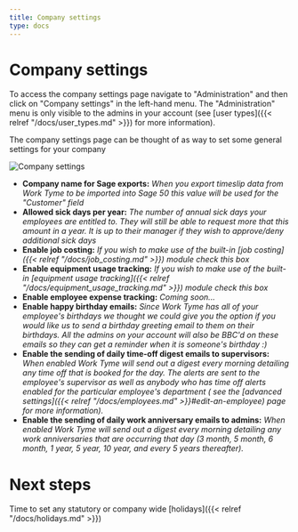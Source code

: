 ```yaml
---
title: Company settings
type: docs
---
```


# Company settings

To access the company settings page navigate to "Administration" and then click on "Company settings" in the left-hand menu. The "Administration" menu is only visible to the admins in your account (see [user types]({{< relref "/docs/user_types.md" >}}) for more information).

The company settings page can be thought of as way to set some general settings for your company

![Company settings](/docs/img/company_settings.png)

* **Company name for Sage exports:** _When you export timeslip data from Work Tyme to be imported into Sage 50 this value will be used for the "Customer" field_
* **Allowed sick days per year:** _The number of annual sick days your employees are entitled to. They will still be able to request more that this amount in a year. It is up to their manager if they wish to approve/deny additional sick days_
* **Enable job costing:** _If you wish to make use of the built-in [job costing]({{< relref "/docs/job_costing.md" >}}) module check this box_
* **Enable equipment usage tracking:** _If you wish to make use of the built-in [equipment usage tracking]({{< relref "/docs/equipment_usage_tracking.md" >}}) module check this box_
* **Enable employee expense tracking:** _Coming soon..._
* **Enable happy birthday emails:** _Since Work Tyme has all of your employee's birthdays we thought we could give you the option if you would like us to send a birthday greeting email to them on their birthdays. All the admins on your account will also be BBC'd on these emails so they can get a reminder when it is someone's birthday :)_
* **Enable the sending of daily time-off digest emails to supervisors:** _When enabled Work Tyme will send out a digest every morning detailing any time off that is booked for the day. The alerts are sent to the employee's supervisor as well as anybody who has time off alerts enabled for the particular employee's department ( see the [advanced settings]({{< relref "/docs/employees.md" >}}#edit-an-employee) page for more information)._
* **Enable the sending of daily work anniversary emails to admins:** _When enabled Work Tyme will send out a digest every morning detailing any work anniversaries that are occurring that day (3 month, 5 month, 6 month, 1 year, 5 year, 10 year, and every 5 years thereafter)._

# Next steps

Time to set any statutory or company wide [holidays]({{< relref "/docs/holidays.md" >}})